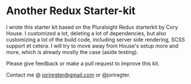# Another Redux Starter-kit

I wrote this starter kit based on the Pluralsight Redux starterkit by Cory House.
I customized a lot, deleting a lot of dependencies, but also customizing a lot of
the build code, including server side rendering, SCSS support et cetera.
I will try to move away from House's setup more and more, which is already mostly the case (aside testing).

Please give feedback or make a pull request to improve this kit.

Contact me @ joriregter@gmail.com or @joriregter.
